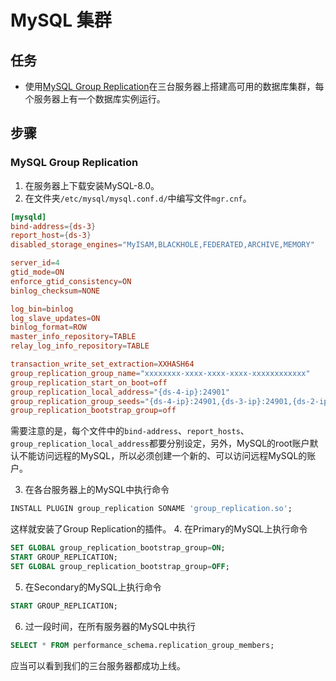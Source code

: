 # MySQL 集群

## 任务
- 使用[MySQL Group Replication](https://dev.mysql.com/doc/refman/8.0/en/group-replication.html)在三台服务器上搭建高可用的数据库集群，每个服务器上有一个数据库实例运行。

## 步骤
### MySQL Group Replication
1. 在服务器上下载安装MySQL-8.0。
2. 在文件夹`/etc/mysql/mysql.conf.d/`中编写文件`mgr.cnf`。
```conf
[mysqld]
bind-address={ds-3}
report_host={ds-3}
disabled_storage_engines="MyISAM,BLACKHOLE,FEDERATED,ARCHIVE,MEMORY"

server_id=4
gtid_mode=ON
enforce_gtid_consistency=ON
binlog_checksum=NONE

log_bin=binlog
log_slave_updates=ON
binlog_format=ROW
master_info_repository=TABLE
relay_log_info_repository=TABLE

transaction_write_set_extraction=XXHASH64
group_replication_group_name="xxxxxxxx-xxxx-xxxx-xxxx-xxxxxxxxxxxx"
group_replication_start_on_boot=off
group_replication_local_address="{ds-4-ip}:24901"
group_replication_group_seeds="{ds-4-ip}:24901,{ds-3-ip}:24901,{ds-2-ip}:24901"
group_replication_bootstrap_group=off
```
需要注意的是，每个文件中的`bind-address`、`report_hosts`、`group_replication_local_address`都要分别设定，另外，MySQL的root账户默认不能访问远程的MySQL，所以必须创建一个新的、可以访问远程MySQL的账户。

3. 在各台服务器上的MySQL中执行命令
```sql
INSTALL PLUGIN group_replication SONAME 'group_replication.so';
```
这样就安装了Group Replication的插件。
4. 在Primary的MySQL上执行命令
```sql
SET GLOBAL group_replication_bootstrap_group=ON;
START GROUP_REPLICATION;
SET GLOBAL group_replication_bootstrap_group=OFF;
```
5. 在Secondary的MySQL上执行命令
```sql
START GROUP_REPLICATION;
```
6. 过一段时间，在所有服务器的MySQL中执行
```sql
SELECT * FROM performance_schema.replication_group_members;
```
应当可以看到我们的三台服务器都成功上线。
